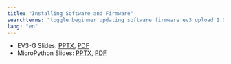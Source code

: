 ```yaml
---
title: "Installing Software and Firmware"
searchterms: "toggle beginner updating software firmware ev3 upload 1.07h 1.07e 1.09d"
lang: "en"
---
```

  <ul>
                         <li>EV3-G Slides:
                           <a href='ProgrammingLessons/beginner/InstallingUpdates.pptx'>PPTX</a>,
                           <a href='ProgrammingLessons/beginner/InstallingUpdates.pdf'>PDF</a>
                         </li>
                         <li>MicroPython Slides:
                         <a href='ProgrammingLessons/beginner/py-Installing.pptx'>PPTX</a>,
                         <a href='ProgrammingLessons/beginner/py-Installing.pdf'>PDF</a>
                         </li>
  </ul>
